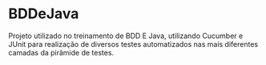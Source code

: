 # BDDeJava
Projeto utilizado no treinamento de BDD E Java, utilizando Cucumber e JUnit para realização de diversos testes automatizados nas mais diferentes camadas da pirâmide de testes.
